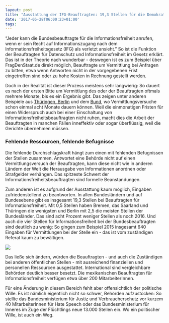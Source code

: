 ```yaml
---
layout: post
title: "Ausstattung der IFG-Beauftragten: 19,3 Stellen für die Demokratie"
date: '2017-05-28T06:00:23+01:00'
tags: 
---
```


“Jeder kann die Bundesbeauftragte für die Informationsfreiheit anrufen, wenn er sein Recht auf Informationszugang nach dem Informationsfreiheitsgesetz (IFG) als verletzt ansieht.” So ist die Funktion der Beauftragten für Datenschutz und Informationsfreiheit im Gesetz erklärt. Das ist in der Theorie nach wunderbar - deswegen ist es zum Beispiel über FragDenStaat.de direkt möglich, Beauftragte um Vermittlung bei Anfragen zu bitten, etwa wenn Antworten nicht in der vorgegebenen Frist eingetroffen sind oder zu hohe Kosten in Rechnung gestellt werden. 

Doch in der Realität ist dieser Prozess meistens sehr langwierig: So dauert es nach der ersten Bitte um Vermittlung des oder der Beauftragten oftmals mehrere Monate, bis es ein Ergebnis gibt. Das zeigen unter anderen Beispiele aus <a href="https://fragdenstaat.de/anfrage/bezug-von-elsevier-und-springer-produkten-3/#nachricht-63774">Thüringen, </a><a href="https://fragdenstaat.de/anfrage/erweiterungsbau-1/#nachricht-63951">Berlin</a> und dem <a href=" https://fragdenstaat.de/anfrage/ubersicht-der-nicht-veroffentlichten-gutachten/">Bund</a>, wo Vermittlungsversuche schon einmal acht Monate dauern können. Weil die einmonatigen Fristen für einen Widerspruch auch bei einer Einschaltung von Informationsfreiheitsbeauftragten nicht ruhen, macht dies die Arbeit der Beauftragten in manchen Fällen inneffektiv oder sogar überflüssig, weil die Gerichte übernehmen müssen. 

<h3>Fehlende Ressourcen, fehlende Befugnisse</h3>

Die fehlende Durchschlagskraft hängt zum einen mit fehlenden Befugnissen der Stellen zusammen. Antwortet eine Behörde nicht auf einen Vermittlungsversuch der Beauftragten, kann diese nicht wie in anderen Ländern der Welt die Herausgabe von Informationen anordnen oder Strafgelder verhängen. Das spitzeste Schwert der Informationsfreiheitsbeauftragten sind formelle Beanstandungen.

Zum anderen ist es aufgrund der Ausstattung kaum möglich, Eingaben zufriedenstellend zu beantworten. In allen Bundesländern und auf Bundesebene gibt es insgesamt 19,3 Stellen bei Beauftragten für Informationsfreiheit. Mit 0,5 Stellen haben Bremen, das Saarland und Thüringen die wenigsten und Berlin mit 2,5 die meisten Stellen der Bundesländer. Das sind acht Prozent weniger Stellen als noch 2016. Und auch die vier Stellen für Informationsfreiheit bei der Bundesbeauftragten sind deutlich zu wenig: So gingen zum Beispiel 2015 insgesamt 640 Eingaben für Vermittlungen bei der Stelle ein - das ist vom zuständigen Referat kaum zu bewältigen. 

<img src="https://raw.githubusercontent.com/okfde/blog.fragdenstaat.de/gh-pages/img/IFG_Ausstattung.png">

Das ließe sich ändern, würden die Beauftragten - und auch die Zuständigen bei anderen öffentlichen Stellen - mit ausreichend finanziellen und personellen Ressourcen ausgestattet. International sind vergleichbare Behörden deutlich besser besetzt. Die mexikanischen Beauftragten für Informationsfreiheit verfügen etwa über 200 MitarbeiterInnen.

Für eine Änderung in diesem Bereich fehlt aber offensichtlich der politische Wille. Es ist nämlich eigentlich nicht so schwer, Behörden aufzustocken: So stellte das Bundesministerium für Justiz und Verbraucherschutz vor kurzem 40 MitarbeiterInnen für Hate Speech oder das Bundesministerium für Inneres im Zuge der Flüchtlings neue 13.000 Stellen ein. Wo ein politischer Wille, ist auch ein Weg.
